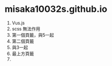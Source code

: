 # misaka10032s.github.io
1. Vus.js
2. scss 無法作用
3. 第一個頁籤，與5一起
4. 第二個頁籤
5. 與3一起
6. 最上方頁籤
7. <title> <meta>
8. 第四個頁籤
9. 第五個頁籤
10. Vue 的 component與directive 都有可任意擴充的加入點，這些簡單功能半小時左右能完成，但對於沒有使用過得firebase(似乎是node.js的開發環境)折騰了好久還是不知道如何從github部屬
11. 
12. https://github.com/misaka10032s/misaka10032s.github.io.git
